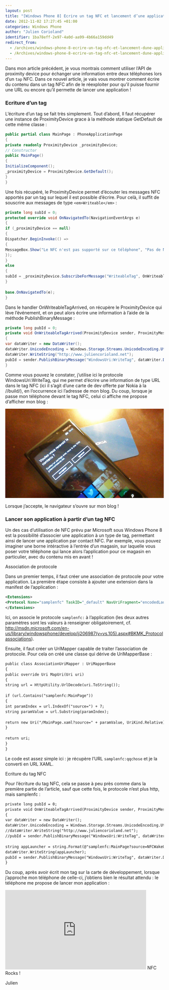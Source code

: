 ```yaml
---
layout: post
title: "[Windows Phone 8] Ecrire un tag NFC et lancement d’une application via NFC"
date: 2012-11-02 17:27:45 +01:00
categories: Windows Phone
author: "Julien Corioland"
identifier: 1ba78eff-2e97-4a0d-aa99-4b66a159dd49
redirect_from:
  - /archives/windows-phone-8-ecrire-un-tag-nfc-et-lancement-dune-application-via-nfc
  - /Archives/windows-phone-8-ecrire-un-tag-nfc-et-lancement-dune-application-via-nfc
---
```


Dans mon article précédent, je vous montrais comment utiliser l’API de proximity device pour échanger une information entre deux téléphones lors d’un `tap` NFC. Dans ce nouvel article, je vais vous montrer comment écrire du contenu dans un tag NFC afin de le réexploiter pour qu’il puisse fournir une URL ou encore qu’il permette de lancer une application !

### Ecriture d’un tag

L’écriture d’un tag se fait très simplement. Tout d’abord, Il faut récupérer une instance de ProximityDevice grace à la méthode statique GetDefault de cette même classe :

```csharp
public partial class MainPage : PhoneApplicationPage
{
private readonly ProximityDevice _proximityDevice;
// Constructor
public MainPage()
{
InitializeComponent();
_proximityDevice = ProximityDevice.GetDefault();
}
}
```
Une fois récupéré, le ProximityDevice permet d’écouter les messages NFC apportés par un tag sur lequel il est possible d’écrire. Pour celà, il suffit de souscrire aux messages de type `<em>Writeable</em>` :

```csharp
private long subId = 0;
protected override void OnNavigatedTo(NavigationEventArgs e)
{
if (_proximityDevice == null)
{
Dispatcher.BeginInvoke(() =>
{
MessageBox.Show("Le NFC n'est pas supporté sur ce téléphone", "Pas de NFC", MessageBoxButton.OK);
});
}
else
{
subId = _proximityDevice.SubscribeForMessage("WriteableTag", OnWriteableTagArrived);
}

base.OnNavigatedTo(e);
}
```
Dans le handler OnWriteableTagArrived, on récupère le ProximityDevice qui lève l’événement, et on peut alors écrire une information à l’aide de la méthode PublishBinaryMessage :

```csharp
private long pubId = 0;
private void OnWriteableTagArrived(ProximityDevice sender, ProximityMessage message)
{
var dataWriter = new DataWriter();
dataWriter.UnicodeEncoding = Windows.Storage.Streams.UnicodeEncoding.Utf16LE;
dataWriter.WriteString("http://www.juliencorioland.net");
pubId = sender.PublishBinaryMessage("WindowsUri:WriteTag", dataWriter.DetachBuffer());
}
```
Comme vous pouvez le constater, j’utilise ici le protocole WindowsUri:WriteTag, qui me permet d’écrire une information de type URL dans le tag NFC (ici il s’agit d’une carte de dev offerte par Nokia à la //build/), en l’occurrence ici l’adresse de mon blog. Du coup, lorsque je passe mon téléphone devant le tag NFC, celui ci affiche me propose d’afficher mon blog :

![image](/images/windows-phone-8-ecrire-un-tag-nfc-et-lancement-dune-application-via-nfc/image003_490040B8.jpg)

Lorsque j’accepte, le navigateur s’ouvre sur mon blog !

### Lancer son application à partir d’un tag NFC

Un des cas d’utilisation de NFC prévu par Microsoft sous Windows Phone 8 est la possibilité d’associer une application à un type de tag, permettant ainsi de lancer une application par contact NFC. Par exemple, vous pouvez imaginer une borne intéractive à l’entrée d’un magasin, sur laquelle vous poser votre téléphone qui lance alors l’application pour ce magasin en particulier, avec du contenu mis en avant !

Association de protocole

Dans un premier temps, il faut créer une association de protocole pour votre application. La première étape consiste à ajouter une extension dans la manifest de l’application :

```xml
<Extensions>
<Protocol Name="samplenfc" TaskID="_default" NavUriFragment="encodedLaunchUri=%s" />
</Extensions>
```
Ici, on associe le protocole `samplenfc:` à l’application (les deux autres paramètres sont les valeurs à renseigner obligatoirement, cf. <a title="http://msdn.microsoft.com/en-us/library/windowsphone/develop/jj206987(v=vs.105).aspx#BKMK_Protocolassociations" href="http://msdn.microsoft.com/en-us/library/windowsphone/develop/jj206987(v=vs.105).aspx#BKMK_Protocolassociations">http://msdn.microsoft.com/en-us/library/windowsphone/develop/jj206987(v=vs.105).aspx#BKMK_Protocolassociations</a>).

Ensuite, il faut créer un UriMapper capable de traiter l’association de protocole. Pour cela on créé une classe qui dérive de UriMapperBase :

```xml
public class AssociationUriMapper : UriMapperBase
{
public override Uri MapUri(Uri uri)
{
string url = HttpUtility.UrlDecode(uri.ToString());

if (url.Contains("samplenfc:MainPage"))
{
int paramIndex = url.IndexOf("source=") + 7;
string paramValue = url.Substring(paramIndex);

return new Uri("/MainPage.xaml?source=" + paramValue, UriKind.Relative);
}

return uri;
}
}
```
Le code est assez simple ici : je récupère l’URL `samplenfc:qqchose` et je la converti en URL XAML.

Ecriture du tag NFC

Pour l’écriture du tag NFC, cela se passe à peu près comme dans la première partie de l’article, sauf que cette fois, le protocole n’est plus http, mais samplenfc :

```xml
private long pubId = 0;
private void OnWriteableTagArrived(ProximityDevice sender, ProximityMessage message)
{
var dataWriter = new DataWriter();
dataWriter.UnicodeEncoding = Windows.Storage.Streams.UnicodeEncoding.Utf16LE;
//dataWriter.WriteString("http://www.juliencorioland.net");
//pubId = sender.PublishBinaryMessage("WindowsUri:WriteTag", dataWriter.DetachBuffer());

string appLauncher = string.Format(@"samplenfc:MainPage?source=NFCWakeUp");
dataWriter.WriteString(appLauncher);
pubId = sender.PublishBinaryMessage("WindowsUri:WriteTag", dataWriter.DetachBuffer());
}
```
Du coup, après avoir écrit mon tag sur la carte de développement, lorsque j’approche mon téléphone de celle-ci, j’obtiens bien le résultat attendu : le téléphone me propose de lancer mon application :

<div id="scid:5737277B-5D6D-4f48-ABFC-DD9C333F4C5D:1ce46c89-3a33-4e17-9e12-79104d45d30f" class="wlWriterEditableSmartContent" style="float: none; padding-bottom: 0px; padding-top: 0px; padding-left: 0px; margin: 0px; display: inline; padding-right: 0px"><object width="448" height="252"><param name="movie" value="http://www.youtube.com/v/1ORC-3a7KM8?hl=en&hd=1"></param><embed src="http://www.youtube.com/v/1ORC-3a7KM8?hl=en&hd=1" type="application/x-shockwave-flash" width="448" height="252"></embed></object>
NFC Rocks !

Julien

